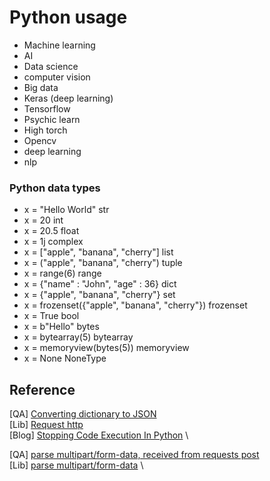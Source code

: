 # Python usage

- Machine learning
- AI
- Data science
- computer vision
- Big data
- Keras (deep learning)
- Tensorflow
- Psychic learn
- High torch
- Opencv
- deep learning
- nlp


### Python data types

* x = "Hello World"	str
* x = 20	int
* x = 20.5	float
* x = 1j	complex
* x = ["apple", "banana", "cherry"]	list
* x = ("apple", "banana", "cherry")	tuple
* x = range(6)	range
* x = {"name" : "John", "age" : 36}	dict
* x = {"apple", "banana", "cherry"}	set
* x = frozenset({"apple", "banana", "cherry"})	frozenset
* x = True	bool
* x = b"Hello"	bytes
* x = bytearray(5)	bytearray
* x = memoryview(bytes(5))	memoryview
* x = None	NoneType

## Reference

[QA] [Converting dictionary to JSON](https://stackoverflow.com/questions/26745519/converting-dictionary-to-json) \
[Lib] [Request http](https://docs.python-requests.org/en/master/user/quickstart/) \
[Blog] [Stopping Code Execution In Python](https://www.hashbangcode.com/article/stopping-code-execution-python) \

[QA] [parse multipart/form-data, received from requests post](https://stackoverflow.com/questions/33369306/parse-multipart-form-data-received-from-requests-post) \
[Lib] [parse multipart/form-data](https://github.com/requests/toolbelt) \